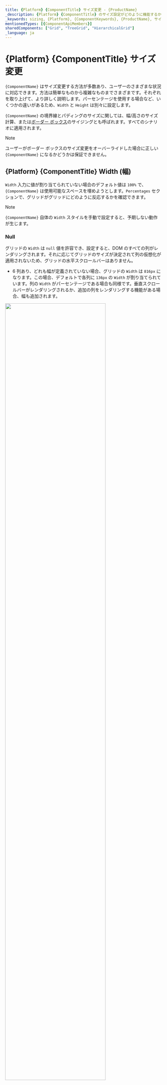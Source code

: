 ```yaml
---
title: {Platform} {ComponentTitle} サイズ変更 - {ProductName}
_description: {Platform} {ComponentTitle} のサイズ設定がどのように機能するかを理解し、ユーザーが遭遇するさまざまな状況に対応するために幅と高さを使用する方法を学びます。
_keywords: sizing, {Platform}, {ComponentKeywords}, {ProductName}, サイズ設定, インフラジスティックス
mentionedTypes: [{ComponentApiMembers}]
sharedComponents: ["Grid", "TreeGrid", "HierarchicalGrid"]
_language: ja
---
```


# {Platform} {ComponentTitle} サイズ変更

`{ComponentName}` はサイズ変更する方法が多数あり、ユーザーのさまざまな状況に対応できます。方法は簡単なものから複雑なものまでさまざまです。それぞれを取り上げて、より詳しく説明します。パーセンテージを使用する場合など、いくつかの違いがあるため、`Width` と `Height` は別々に設定します。

`{ComponentName}` の境界線とパディングのサイズに関しては、幅/高さのサイズ計算、または[ボーダー ボックス](https://developer.mozilla.org/ja/docs/Web/CSS/box-sizing)のサイジングとも呼ばれます。すべてのシナリオに適用されます。

> [!Note]
> ユーザーがボーダー ボックスのサイズ変更をオーバーライドした場合に正しい `{ComponentName}` になるかどうかは保証できません。

## {Platform} {ComponentTitle} Width (幅)

`Width` 入力に値が割り当てられていない場合のデフォルト値は `100%` で、`{ComponentName}` は使用可能なスペースを埋めようとします。`Percentages` セクションで、グリッドがグリッドにどのように反応するかを確認できます。

> [!Note]
> `{ComponentName}` 自体の `Width` スタイルを手動で設定すると、予期しない動作が生じます。

### Null

グリッドの `Width` は `null` 値を許容でき、設定すると、DOM のすべての列がレンダリングされます。それに応じてグリッドのサイズが決定されて列の仮想化が適用されないため、グリッドの水平スクロールバーはありません。

* 6 列あり、どれも幅が定義されていない場合、グリッドの `Width` は `816px` になります。この場合、デフォルトで各列に `136px` の `Width` が割り当てられています。列の `Width` がパーセンテージである場合も同様です。垂直スクロールバーがレンダリングされるか、追加の列をレンダリングする機能がある場合、幅も追加されます。

<img src="../../../images/grid_sizing/columns-default-gridWidth-null-v2.jpg" style="width: 80%"/>

* 列幅が `200px` に設定された 6 つの列がある場合、それらはウィンドウに収まり、すべて表示されます。

<img src="../../../images/grid_sizing/width-null-no-scroll-v2.jpg" style="width: 80%"/>


* その他の列やブラウザーのビューに入らない幅の広い列がある場合もすべてレンダリングされます。同じ量の列がありますが、それぞれの列の幅は `300px` です。これらはブラウザーのビュー領域にすべて収まらないため、スクロールバーがネイティブに作成されます。以下は、その例です。

<img src="../../../images/grid_sizing/width-null-scroll-v2.jpg" style="width: 80%"/>

* グリッドに任意の種類の親要素があり、オーバーフロー セットがない場合、すべての列が表示されます。それ以外の場合、親要素にオーバーフロー `auto` または `scroll` がある場合、その親要素のスクロールバーはネイティブにレンダリングされます。次の例では、視覚化を容易にするために親の高さが大きくなっています。

<img src="../../../images/grid_sizing/width-null-parent-scroll-v2.jpg" style="width: 80%"/>

> [!Note]
> この動作により、グリッド データに含まれる列が多すぎる場合、すべての列が仮想化なしでレンダリングされるため、ブラウザーのパフォーマンスに大きな影響を与える可能性があります。

### Pixels

`{ComponentName}` の `Width` 入力がピクセルに設定されると、グリッド全体のサイズがその値に設定され、静的になります。ブラウザーのサイズ変更や DOM の変更には反応しませんが、グリッド コンテンツの場合はそれに当てはまりません。

* グリッドが水平スクロールバーをレンダリングするために幅がピクセル単位で設定されている場合、そのコンテンツ幅は指定されたグリッド `Width` を超える必要があります。たとえば、列の合計幅が `1200px` を超えている場合、水平スクロールバーがレンダリングされます。

<img src="../../../images/grid_sizing/width-cols-scrollbar-v2.jpg" style="width: 80%"/>

* グリッドに親要素が場合は、スクロールバーをレンダリングするかどうかは親のスタイルに依存します。グリッド自体に関連する他のすべてはまだ保持されます。親要素の幅がグリッドの幅よりも小さく、オーバーフロースタイルが `auto` または `scroll` に設定されている場合、スクロールバーはネイティブにレンダリングされます。たとえば、親の `width` が `1000px` に設定されていて、`{ComponentName}` `width` がまだ `1200px` である場合、以下の図のようになります。

<img src="../../../images/grid_sizing/width-cols-scroll-parent-noscroll-v2.jpg" style="width: 80%"/>
<img src="../../../images/grid_sizing/width-cols-scroll-parent-scroll-v2.jpg" style="width: 80%"/>


### パーセンテージ

`{ComponentName}` の `Width` がパーセンテージに設定されている場合、親要素の幅に応じてグリッドのサイズが変更されます。親要素の幅が指定されていない場合、`{ComponentName}` のサイズはブラウザー ウィンドウに相対します。

* たとえば、グリッド `Width` の入力を `100%` に設定し、親要素がない場合、ブラウザー ウィンドウの使用可能な幅を 100% を埋めます。サイズを変更すると、グリッドもそれに応じてサイズ変更されます。

<img src="../../../images/grid_sizing/width-percent-100p-v2.jpg" style="width: 80%"/>

* グリッドの幅を `100%` に設定し、特定の幅が `1200px` の親要素がある場合、グリッドはその要素の相対サイズとなり、最終的な幅が `1200px` になることを意味します。

<img src="../../../images/grid_sizing/width-percent-parent-100p-v2.jpg" style="width: 80%"/>

* `Width` が `1000px` ピクセルの親要素があり、グリッドの幅が `150%` に設定されている場合、計算されるグリッドの `Width` は `1500px` になります。この場合、グリッドは引き続き完全に表示されますが、```overflow: auto``` を設定すると、親がスクロールバーを表示します。

<img src="../../../images/grid_sizing/width-percent-150p-parent-noscroll-v2.jpg" style="width: 80%"/>
<img src="../../../images/grid_sizing/width-percent-150p-parent-scroll-v2.jpg" style="width: 80%"/>

## {Platform} {ComponentTitle} Height (高さ)

デフォルトでは、`{ComponentName}` の高さが定義されていない場合、`100%` に設定されます。`Percentages` セクションで、DOM 構造に応じたグリッドの応答を確認できます。

> [!Note]
> `{ComponentName}` 自体の `Height` スタイルを手動で設定すると、予期しない動作が生じます。

### Null

`{ComponentName}` `Height` の入力で `null` 値を許容できます。null 値を設定すると、スクロールバーの数に関係なくすべての行が表示されます。この場合、グリッドはとにかくすべての行をレンダリングするため、垂直仮想化はありません。

* この場合、14 行のデータがある場合、グリッドは 14 行すべてをレンダリングし、グリッド内の空のスペースなしですべてを表示するようグリッドのサイズを調整します。

<img src="../../../images/grid_sizing/height-null-14rows-v2.jpg" style="width: 80%"/>

* 24 行がある場合、グリッドはすべての行を描画しますが、行が多すぎるためブラウザーの境界を超えてしまいます。そのため、ブラウザー自体はデフォルトで垂直スクロールバーをレンダリングして、ユーザーは残りの行までスクロールダウンできます。

<img src="../../../images/grid_sizing/height-null-24rows-v2.jpg" style="width: 80%"/>

* 親要素に定義された `Height` がある場合、グリッドに影響は受けずにすべての行を描画します。親の `Height` が `650px` であると仮定します。`overflow` が `auto` または `scroll` に設定されている場合、グリッドは影響を受けずに垂直スクロールバーがレンダリングされます。

<img src="../../../images/grid_sizing/height-null-24rows-parent-noscroll-v2.jpg" style="width: 80%"/>
<img src="../../../images/grid_sizing/height-null-24rows-parent-scroll-v2.jpg" style="width: 80%"/>

> [!Note]
> この動作により、グリッド データに含まれる行が多すぎる場合、すべての行が仮想化なしでレンダリングされるため、ブラウザーのパフォーマンスに大きな影響を与える可能性があります。

### ピクセル

`{ComponentName}` の `Height` をピクセル単位で設定すると、幅がピクセル単位で設定される方法と同様に、グリッドがあらゆる場合にその特定のサイズにサイズ変更されるため簡単です。

* たとえば、データ 4 行で高さ `500px` を設定すると、グリッドはそのサイズになり、4 行では表示領域を埋めるのに十分でないため、空の領域があると予想されます。

<img src="../../../images/grid_sizing/height-500px-4rows-v2.jpg" style="width: 80%"/>

* `Height` がピクセルに設定されているときに行数がグリッドの表示領域を超えると、垂直スクロールバーがレンダリングされます。たとえば、500px の高さと 14 行が設定されたグリッドは、以下のようにレンダリングされます。

<img src="../../../images/grid_sizing/height-500px-14rows-v2.jpg" style="width: 80%"/>

* `Height` が定義された親要素がある場合、`auto` または `scroll` に設定された `overflow` がない限り、グリッドは完全に表示されます。それ以外の場合は、スクロールバーがレンダリングされます。

<img src="../../../images/grid_sizing/height-700px-14rows-parent-noscroll-v2.jpg" style="width: 80%"/>
<img src="../../../images/grid_sizing/height-700px-14rows-parent-scroll-v2.jpg" style="width: 80%"/>


### パーセンテージ

`Height` の入力がパーセンテージに設定されている場合、`{ComponentName}` は親要素の高さに基づいてサイズ設定されます。親要素の `Height` がピクセルまたはパーセンテージで設定されている場合、グリッドのサイズは親のサイズに対して相対的になります。

親要素の高さが定義されていない場合、ブラウザーは最初に高さを割り当てず、子とそのサイズに基づいてサイズを変更します。これが、グリッドがそれに基づいてパーセンテージのサイズ設定を適用するために使用するベースの高さを知る方法がない理由です。このため、最大 10 行がレンダリングされ、それらがより多くの行である場合、垂直スクロールバーがレンダリングされます。そうでない場合、グリッドはレンダリングされた行の数に適合します。次の例で、この状況をさらに詳しく見ていきます。

`Width` を `1200px` に設定し、親要素にはサイズを適用しません。

* 10 行未満の場合、グリッドは、最後の行と表示領域の下部の間に空のスペースを持たずに、表示領域にすべての行を収めようとします。たとえば、グリッドデータを 7 行で構成してみましょう。グリッドは、垂直スクロールバーとグリッド内の空スペースなしで、7 行すべてをレンダリングします。

<img src="../../../images/grid_sizing/height-undefined-7rows-v2.jpg" style="width: 80%"/>

* 10 行を超える場合、残りの行に対して垂直スクロールバーがレンダリングされ、常に 10 行のみが表示されます。次の例では、行番号のみが 14 に増えています。

<img src="../../../images/grid_sizing/height-undefined-14rows-v2.jpg" style="width: 80%"/>

* 親要素の高さを `800px` に設定し、`{ComponentName}` の高さ `100%` に設定すると、グリッドは `800px` の 100 パーセントにサイズ変更されます。

<img src="../../../images/grid_sizing/height-percent-100-parent-800px-v2.jpg" style="width: 80%"/>

* `{ComponentName}` `Height` を `100%` より大きい数値に設定し、親要素に高さを設定した場合、親がスクロールバーをレンダリングするには、`overflow` を `auto` または `scroll` に設定する必要があります。そうでない場合、グリッドは完全に表示され、親のサイズに相対的なサイズになります。

<img src="../../../images/grid_sizing/height-percent-130p-parent-noscroll-v2.jpg" style="width: 80%"/>
<img src="../../../images/grid_sizing/height-percent-130p-parent-scroll-v2.jpg" style="width: 80%"/>

* ブラウザー ウィンドウでグリッドのサイズを `100%` にしたい場合は、`body` と親の両方のグリッド要素の高さを `100%` に設定してください。この場合、親要素のサイズを変更でき、ブラウザーのサイズが変更された場合、グリッドはそれに応じてサイズ変更されます。

<img src="../../../images/grid_sizing/height-percent-100-parent-100-v2.jpg" style="width: 80%"/>


## {Platform} {ComponentTitle} 列サイズの変更

グリッドのサイズに応じてグリッド内の列サイズも変わるため、グリッドはサイズに基づいて水平スクロールバーをレンダリングするかどうかを決定します。  列の幅は、ピクセル、パーセンテージ、または何も設定されていない場合は自動サイズに設定できます。このセクションでは、これらの状況について詳しく見ていきます。

### 既定

既定で列の幅が指定されていない場合、グリッド ビュー領域に空のスペースがある場合に列が自動でサイズ変更されるようになります。自動サイズの列の最小幅は `136px` であるため、列で使用可能な領域が `136px` 未満の場合、既定でそのサイズになります。

このような状況でグリッドのサイズが変更されると、列の幅も更新されて変更が反映されるため、利用可能な新しい空のスペースが埋められます。

* 列の幅を指定せずに、`{ComponentName}` の `Width` が `null` に設定されている場合、列のサイズは最小の `136px` になります。これは、`Width` が `null` で幅のない 6 列のグリッドの場合、各列のサイズが `136px` になることを意味します。

<img src="../../../images/grid_sizing/columns-default-gridWidth-null-v2.jpg" style="width: 80%"/>

* 自動サイズ調整された列が複数ある場合、互いに使用可能なスペースを均等に分割します。つまり、6 つの列があり、`1200px` の空の領域がある場合、それぞれのサイズは `200px` になります。

<img src="../../../images/grid_sizing/columns-default-all-row-selectors-v2.jpg" style="width: 80%"/>

* 利用可能な空スペースがある場合、自動でサイズ変更される各列が `136px` 未満になるように、すべての自動サイズ変更列のデフォルトは `136px` となり、グリッドは水平スクロールバーを描画します。次の例では、自動でサイズ変更される 12 列と、グリッド `Width` を `1000px` に設定します。

<img src="../../../images/grid_sizing/columns-default-all-min-136px-v2.jpg" style="width: 80%"/>

* 列の `Width` を指定せずに他のすべての列の `Width` がピクセルまたはパーセンテージの場合、その列の使用可能なスペースも埋めようとします。たとえば、最初の列に幅が設定されておらず、他の 5 列すべての `Width` が `100px` である場合、最初の列が残りを埋めます。

<img src="../../../images/grid_sizing/columns-default-first-rest-100px-v2.jpg" style="width: 80%"/>

* 複数の列に `Width` が指定されていない場合も同様です。すべての列で使用可能なスペースが均等に分割されます。次の図では、最初の列の `Width` が `100px` に設定されています。

<img src="../../../images/grid_sizing/columns-default-all-first-100px-v2.jpg" style="width: 80%"/>

> [!Note]
> 行セレクターのチェックボックス列などの機能列は、列の自動サイズ調整時に考慮される追加のスペースを埋めます。

### ピクセル

列の `Width` をピクセル単位で設定した場合、手動でサイズを変更しない限り、列はそのサイズで固定されます。列の結合された `Width` は静的であるため、`{ComponentName}` `Width` より小さくすることも、それを超えることもできます。

* すべての列の `width` の合計が `{ComponentName}` `Width` よりも小さい場合、グリッド内には列を埋めることができない空の領域があります。これは、`{ComponentName}` で予期される動作です。次の例では、列の幅は `150px` ピクセルです。

<img src="../../../images/grid_sizing/columns-150px-empty-area-v2.jpg" style="width: 80%"/>

* すべての列の合計 `Width` が実際の `{ComponentName}` `Width` よりも大きい場合、水平スクロールバーがレンダリングされます。次の例では、6 つの列のそれぞれの幅が `300px` で、グリッドの幅が `1200px` です。これは、結合された列の幅が `600px` を超えており、範囲を超えていることを意味します。

<img src="../../../images/grid_sizing/columns-150px-extra-area-v2.jpg" style="width: 80%"/>


### パーセンテージ

列の `Width` がパーセンテージで設定されている場合、それらのサイズはグリッドサイズに対して相対的に計算されます。これは、ピクセル単位の幅の仕組みと似ていますが、列に対する応答も提供します。つまり、グリッドのサイズが変更されると、列もそれに応じてサイズが変更されます。

* すべての列の合計幅が `100%` 未満の場合、ピクセル単位の場合と同様に、列がカバーしないグリッドの空の領域が存在する可能性があります。

<img src="../../../images/grid_sizing/columns-percent-less-100p-v2.jpg" style="width: 80%"/>

* 結合された幅が `100%` の場合、列によってグリッド使用可能なすべてのスペースが埋まります。

<img src="../../../images/grid_sizing/columns-percent-100p-v2.jpg" style="width: 80%"/>

* ユーザーがビューの外に列を表示できるように、結合された幅が `100%` を超える場合、水平スクロールバーがレンダリングされます。

<img src="../../../images/grid_sizing/columns-percent-bigger-100p-v2.jpg" style="width: 80%"/>

* 列がパーセントで設定され、グリッド `Width` が `null` に設定されている場合、`136px` の `Width` が各列に適用されます。これは、列自体の `Width` がなく、`Width` が `null` の場合にコンテンツのサイズ変更に依存するため、列グリッドに対して相対的にサイズ変更できないためです。次の例では、6 列すべての `Width` が `50%` に設定されています。

<img src="../../../images/grid_sizing/columns-percent-gridWidth-null-v2.jpg" style="width: 80%"/>

<!-- ComponentStart: HierarchicalGrid -->

## {Platform} {ComponentTitle} 子サイズの変更

通常、`{ComponentName}` には子が含まれているため、さまざまなシナリオに対応するために、`Width` と `Height` を指定することもできます。子は `RowIsland` テンプレートを使用して定義されるため、これは、同じレベルおよびアイランドのすべての子に同じ `Width` と `Height` プロパティが適用されることを意味します。

### 幅

各子グリッドも `{ComponentName}` のインスタンスであるため、子の `Width` は `{ComponentName}` 自体とそれほど大きな違いはありません。

唯一の違いは、ユーザーが子グリッドの親要素を変更できないことです。そのため、`Width` がパーセンテージに設定されている場合、子に割り当てられた `100%` の幅は親グリッドの `Width` よりも小さくなります。これは、展開されたときに区別しやすくするためです。以下の画像は、デフォルトで `100%` の幅に設定されているため、デフォルトの子グリッド サイズを示しています。

<img src="../../../images/grid_sizing/hgrid-width-percentages-v2.jpg" style="width: 80%"/>

### Height (高さ)

`{ComponentName}` の各子の `Height` も、ルート レベル グリッドの `Height` と同様に動作します。

違いは、子グリッドの場合、`Height` iがパーセンテージに設定されている場合、親要素の高さが設定されていないかのように動作することです。つまり、このシナリオでは、グリッドは最大 10 行をレンダリングします。データの行数が 10 未満の場合、グリッドはすべての行に収まるように表示領域のサイズを変更します。データにさらに行がある場合、垂直スクロールバーがレンダリングされ、ビュー領域のサイズが高さ 10 行になります。

<img src="../../../images/grid_sizing/hgrid-height-percentages-v2.jpg" style="width: 80%"/>

<!-- ComponentEnd: HierarchicalGrid -->

## API リファレンス

* `{ComponentName}`
<!-- ComponentStart: Grid, HierarchicalGrid, PivotGrid -->
* `GridRow`
<!-- ComponentEnd: Grid, HierarchicalGrid, PivotGrid -->
<!-- ComponentStart: TreeGrid -->
* `TreeGridRow`
<!-- ComponentEnd: TreeGrid -->

## その他のリソース


* [仮想化とパフォーマンス](virtualization.md)

コミュニティに参加して新しいアイデアをご提案ください。

* [{ProductName} **フォーラム (英語)**]({ForumsLink})
* [{ProductName} **GitHub (英語)**]({GithubLink})
